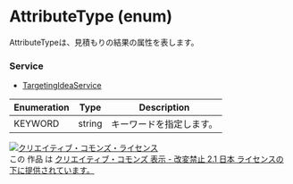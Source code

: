 # AttributeType (enum)
AttributeTypeは、見積もりの結果の属性を表します。

### Service
+ [TargetingIdeaService](../services/TargetingIdeaService.md)

| Enumeration | Type | Description | 
|---|---|---|
| KEYWORD| string| キーワードを指定します。 |

<a rel="license" href="http://creativecommons.org/licenses/by-nd/2.1/jp/"><img alt="クリエイティブ・コモンズ・ライセンス" style="border-width:0" src="https://i.creativecommons.org/l/by-nd/2.1/jp/88x31.png" /></a><br />この 作品 は <a rel="license" href="http://creativecommons.org/licenses/by-nd/2.1/jp/">クリエイティブ・コモンズ 表示 - 改変禁止 2.1 日本 ライセンスの下に提供されています。</a>
